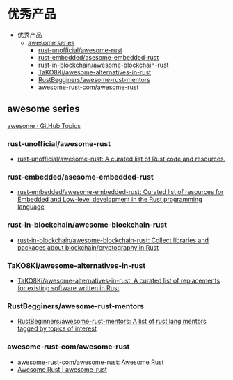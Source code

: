 # 优秀产品

<!--ts-->
* [优秀产品](#优秀产品)
   * [awesome series](#awesome-series)
      * [rust-unofficial/awesome-rust](#rust-unofficialawesome-rust)
      * [rust-embedded/asesome-embedded-rust](#rust-embeddedasesome-embedded-rust)
      * [rust-in-blockchain/awesome-blockchain-rust](#rust-in-blockchainawesome-blockchain-rust)
      * [TaKO8Ki/awesome-alternatives-in-rust](#tako8kiawesome-alternatives-in-rust)
      * [RustBegginers/awesome-rust-mentors](#rustbegginersawesome-rust-mentors)
      * [awesome-rust-com/awesome-rust](#awesome-rust-comawesome-rust)

<!-- Created by https://github.com/ekalinin/github-markdown-toc -->
<!-- Added by: runner, at: Thu Jul 21 13:27:55 UTC 2022 -->

<!--te-->

## awesome series

[awesome · GitHub Topics](https://github.com/topics/awesome)

### rust-unofficial/awesome-rust

- [rust-unofficial/awesome-rust: A curated list of Rust code and resources.](https://github.com/rust-unofficial/awesome-rust)

### rust-embedded/asesome-embedded-rust

- [rust-embedded/awesome-embedded-rust: Curated list of resources for Embedded and Low-level development in the Rust programming language](https://github.com/rust-embedded/awesome-embedded-rust)

### rust-in-blockchain/awesome-blockchain-rust

- [rust-in-blockchain/awesome-blockchain-rust: Collect libraries and packages about blockchain/cryptography in Rust](https://github.com/rust-in-blockchain/awesome-blockchain-rust)

### TaKO8Ki/awesome-alternatives-in-rust

- [TaKO8Ki/awesome-alternatives-in-rust: A curated list of replacements for existing software written in Rust](https://github.com/TaKO8Ki/awesome-alternatives-in-rust#terminal)

### RustBegginers/awesome-rust-mentors

- [RustBeginners/awesome-rust-mentors: A list of rust lang mentors tagged by topics of interest](https://github.com/RustBeginners/awesome-rust-mentors)

### awesome-rust-com/awesome-rust

- [awesome-rust-com/awesome-rust: Awesome Rust](https://github.com/awesome-rust-com/awesome-rust)
- [Awesome Rust | awesome-rust](https://awesome-rust.com/)